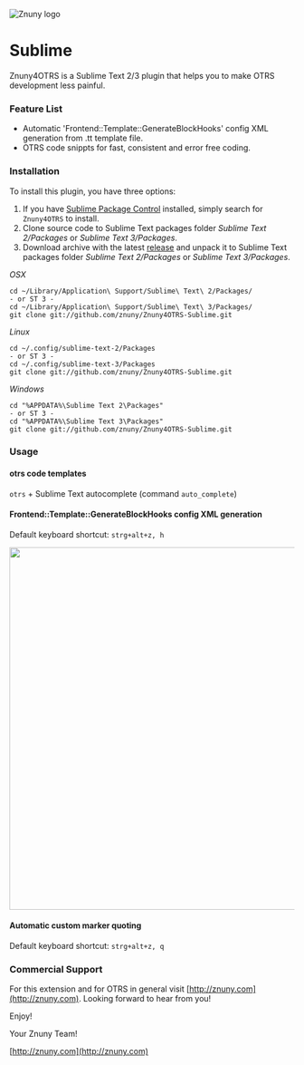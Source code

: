 ![Znuny logo](http://znuny.com/assets/logo_small.png)

Sublime
===============
Znuny4OTRS is a Sublime Text 2/3 plugin that helps you to make OTRS development less painful.

### Feature List

* Automatic 'Frontend::Template::GenerateBlockHooks' config XML generation from .tt template file.
* OTRS code snippts for fast, consistent and error free coding.

### Installation

To install this plugin, you have three options:

1. If you have [Sublime Package Control](http://wbond.net/sublime_packages/package_control) installed, simply search for `Znuny4OTRS` to install.
2. Clone source code to Sublime Text packages folder *Sublime Text 2/Packages* or *Sublime Text 3/Packages*.
3. Download archive with the latest [release](https://github.com/znuny/Znuny4OTRS/releases) and unpack it to Sublime Text packages folder *Sublime Text 2/Packages* or *Sublime Text 3/Packages*.

*OSX*

    cd ~/Library/Application\ Support/Sublime\ Text\ 2/Packages/
    - or ST 3 -
    cd ~/Library/Application\ Support/Sublime\ Text\ 3/Packages/
    git clone git://github.com/znuny/Znuny4OTRS-Sublime.git

*Linux*

    cd ~/.config/sublime-text-2/Packages
    - or ST 3 -
    cd ~/.config/sublime-text-3/Packages
    git clone git://github.com/znuny/Znuny4OTRS-Sublime.git

*Windows*

    cd "%APPDATA%\Sublime Text 2\Packages"
    - or ST 3 -
    cd "%APPDATA%\Sublime Text 3\Packages"
    git clone git://github.com/znuny/Znuny4OTRS-Sublime.git

### Usage

#### otrs code templates

```otrs``` + Sublime Text autocomplete (command ```auto_complete```)

#### Frontend::Template::GenerateBlockHooks config XML generation

Default keyboard shortcut: ```strg+alt+z, h```

<img src="https://cloud.githubusercontent.com/assets/3873515/7705818/db4f3510-fe46-11e4-90b9-09093b063ac0.gif" width="640">

#### Automatic custom marker quoting

Default keyboard shortcut: ```strg+alt+z, q```


### Commercial Support

For this extension and for OTRS in general visit [http://znuny.com](http://znuny.com). Looking forward to hear from you!

Enjoy!

 Your Znuny Team!

 [http://znuny.com](http://znuny.com)
